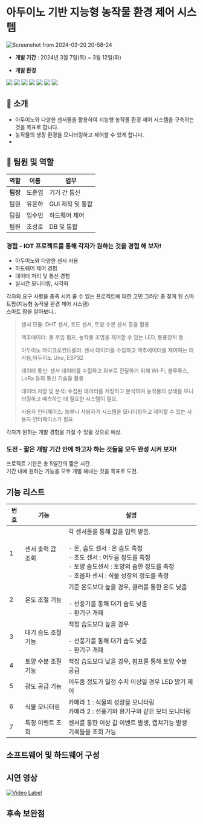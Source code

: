# 아두이노 기반 지능형 농작물 환경 제어 시스템

![Screenshot from 2024-03-20 20-58-24](https://github.com/addinedu-ros-4th/iot-repo-1/assets/103230856/74961e69-b1f1-4d2d-b0ce-0e8872fa8631)

- **개발 기간** : 2024년 3월 7일(목) ~ 3월 12일(화)

- **개발 환경**

<img src="https://img.shields.io/badge/Ubuntu 22.04 -E95420?style=for-the-badge&logo=Ubuntu&logoColor=white"> <img src="https://img.shields.io/badge/Python-3776AB?style=for-the-badge&logo=python&logoColor=yellow"> <img src="https://img.shields.io/badge/Arduino-00878F?style=for-the-badge&logo=arduino&logoColor=white"> <img src="https://img.shields.io/badge/mysql-4479A1?style=for-the-badge&logo=mysql&logoColor=black"> <img src="https://img.shields.io/badge/AWS-232F3E?style=for-the-badge&logo=amazonaws&logoColor=white"> <img src="https://img.shields.io/badge/PyQt5-41CD52?style=for-the-badge&logo=qt&logoColor=white"> <img src="https://img.shields.io/badge/visual studio code-007ACC?style=for-the-badge&logo=visualstudiocode&logoColor=white"> 
  
## :seedling: 소개
- 아두이노와 다양한 센서들을 활용하여 지능형 농작물 환경 제어 시스템을 구축하는 것을 목표로 합니다.
- 농작물의 생장 환경을 모니터링하고 제어할 수 있게 합니다.
- 

## :two_men_holding_hands: 팀원 및 역할

|역할|이름|업무|
|------|---|---|
|**팀장**|도준엽|기기 간 통신|
|팀원|유윤하|GUI 제작 및 통합|
|팀원|임수빈|하드웨어 제어|    
|팀원|조성호|DB 및 통합|

### 경험 - IOT 프로젝트를 통해 각자가 원하는 것을 경험 해 보자!  
* 아두이노와 다양한 센서 사용
* 하드웨어 제어 경험
* 데이터 처리 및 통신 경험
* 실시간 모니터링, 시각화
    
 각자의 요구 사항을 충족 시켜 줄 수 있는 프로젝트에 대한 고민
 그러던 중 찾게 된 스마트팜(지능형 농작물 환경 제어 시스템)  
 스마트 팜을 알아보니..  

> 센서 모듈: DHT 센서, 조도 센서, 토양 수분 센서 등을 활용
> 
> 액추에이터: 물 주입 펌프, 농작물 조명을 제어할 수 있는 LED, 통풍장치 등
>    
> 아두이노 마이크로컨트롤러: 센서 데이터를 수집하고 액추에이터를 제어하는 데 사용,아두이노 Uno, ESP32
> 
> 데이터 통신: 센서 데이터를 수집하고 외부로 전달하기 위해 Wi-Fi, 블루투스, LoRa 등의 통신 기술을 활용
> 
> 데이터 저장 및 분석: 수집된 데이터를 저장하고 분석하여 농작물의 상태를 모니터링하고 예측하는 데 필요한 시스템이 필요.
> 
> 사용자 인터페이스: 농부나 사용자가 시스템을 모니터링하고 제어할 수 있는 사용자 인터페이스가 필요
  
각자가 원하는 개발 경험을 가질 수 있을 것으로 예상.  

### 도전 - 짧은 개발 기간 안에 하고자 하는 것들을 모두 완성 시켜 보자!  
프로젝트 기한은 총 5일간의 짧은 시간..   
기간 내에 원하는 기능을 모두 개발 해내는 것을 목표로 도전.  

## 기능 리스트


|번호|기능|설명|
|------|---|---|
|1|센서 출력 값 조회|각 센서들을 통해 값을 입력 받음. <br><br> - 온, 습도 센서 : 온 습도 측정 <br> - 조도 센서 : 어두움 정도를 측정 <br> - 토양 습도센서 : 토양의 습한 정도를 측정 <br> - 초음파 센서 : 식물 성장의 정도를 측정|
|2|온도 조절 기능|기준 온도보다 높을 경우, 쿨러를 통한 온도 낮춤 <br><br> - 선풍기를 통해 대기 습도 낮춤 <br> - 환기구 개폐|
|3|대기 습도 조절 기능|적정 습도보다 높을 경우 <br><br> - 선풍기를 통해 대기 습도 낮춤 <br> - 환기구 개폐|    
|4|토양 수분 조절 기능|적정 습도보다 낮을 경우, 펌프를 통해 토양 수분 공급|
|5|광도 공급 기능|어두움 정도가 일정 수치 이상일 경우 LED 밝기 제어|
|6|식물 모니터링|카메라 1 : 식물의 성장을 모니터링 <br> 카메라 2 : 선풍기와 환기구와 같은 모터 모니터링|
|7|특정 이벤트 조회|센서를 통한 이상 값 이벤트 발생, 캡쳐기능 발생 기록들을 조회 가능|

## 소프트웨어 및 하드웨어 구성


## 시연 영상

[![Video Label](http://img.youtube.com/vi/ScW8iWov_TY/0.jpg)](https://www.youtube.com/watch?v=ScW8iWov_TY&t=2s)

## 후속 보완점
